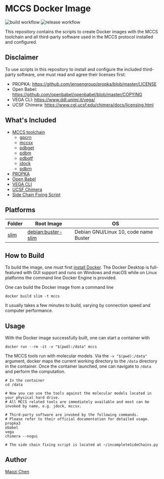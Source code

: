 # MCCS Docker Image

![build workflow](https://github.com/stcmz/mccs-docker/actions/workflows/build.yml/badge.svg)
![release workflow](https://github.com/stcmz/mccs-docker/actions/workflows/release.yml/badge.svg)

This repository contains the scripts to create Docker images with the MCCS toolchain and all third-party software used in the MCCS protocol installed and configured.


## Disclaimer

To use scripts in this repository to install and configure the included third-party software, one must read and agree their licenses first:

* PROPKA: https://github.com/jensengroup/propka/blob/master/LICENSE
* Open Babel: https://github.com/openbabel/openbabel/blob/master/COPYING
* VEGA CLI: https://www.ddl.unimi.it/vega/
* UCSF Chimera: https://www.cgl.ucsf.edu/chimera/docs/licensing.html


## What's Included

* [MCCS toolchain](https://github.com/stcmz/mccs-toolchain)
  * [gpcrn](https://github.com/stcmz/gpcrn)
  * [mccsx](https://github.com/stcmz/mccsx)
  * [pdbget](https://github.com/stcmz/pdbget)
  * [pdbm](https://github.com/stcmz/pdbm)
  * [pdbqtf](https://github.com/stcmz/pdbqtf)
  * [jdock](https://github.com/stcmz/jdock)
  * [pdbrn](https://github.com/stcmz/pdbrn)
* [PROPKA](https://github.com/jensengroup/propka)
* [Open Babel](https://github.com/openbabel/openbabel)
* [VEGA CLI](https://www.ddl.unimi.it/vega/)
* [UCSF Chimera](https://www.cgl.ucsf.edu/chimera/)
* [Side Chain Fixing Script](https://gist.githubusercontent.com/bougui505/c8599a6659b368c18b45bc321c49a0b1/raw/9af9c7df24f9b5213a5d4362e5f871ce5b51140f/incompleteSideChains.py)


## Platforms

|Folder|Root Image|OS|
|-|-|-|
|[slim](https://github.com/stcmz/mccs-docker/tree/main/slim)|[debian:buster-slim](https://hub.docker.com/_/debian)| Debian GNU/Linux 10, code name Buster|


## How to Build

To build the image, one must first [install Docker](https://docs.docker.com/get-docker/). The Docker Desktop is full-featured with GUI support and runs on Windows and macOS while on Linux platforms the command line Docker Engine is provided.

One can build the Docker image from a command line
```
docker build slim -t mccs
```

It usually takes a few minutes to build, varying by connection speed and computer performance.


## Usage

With the Docker image successfully built, one can start a container with
```
docker run --rm -it -v "$(pwd):/data" mccs
```

The MCCS tools run with molecular models. Via the `-v "$(pwd):/data"` argument, docker maps the current working directory to the `/data` directory in the container. Once the container launched, one can navigate to `/data` and perform the computation.
```
# In the container
cd /data

# Now you can use the tools against the molecular models located in your physical hard drive.
# All MCCS related tools are immediately available and most can be invoked by name, e.g. jdock, mccsx.

# Third-party software are invoked by the following commands.
# Please refer to their official documentation for detailed usage.
propka3
obabel
vega
chimera --nogui

# The side chain fixing script is located at ~/incompleteSideChains.py
```


## Author

[Maozi Chen]


[Maozi Chen]: https://www.linkedin.com/in/maozichen/